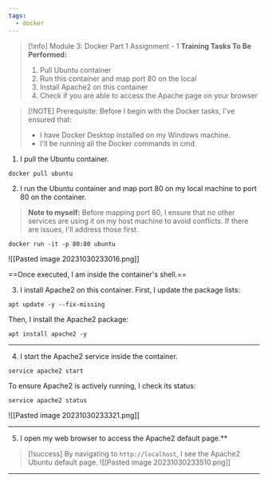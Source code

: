 ```yaml
---
tags:
  - docker
---
```


> [!info] Module 3: Docker Part 1 Assignment - 1
> **Training Tasks To Be Performed:** 
> 1. Pull Ubuntu container 
> 2. Run this container and map port 80 on the local 
> 3. Install Apache2 on this container 
> 4. Check if you are able to access the Apache page on your browser 
 

> [!NOTE] Prerequisite:
> Before I begin with the Docker tasks, I've ensured that:
> - I have Docker Desktop installed on my Windows machine.
> - I'll be running all the Docker commands in cmd.


1. I pull the Ubuntu container.
```
docker pull ubuntu
```

2. I run the Ubuntu container and map port 80 on my local machine to port 80 on the container.

> **Note to myself:** Before mapping port 80, I ensure that no other services are using it on my host machine to avoid conflicts. If there are issues, I'll address those first.
   
```
docker run -it -p 80:80 ubuntu
```
![[Pasted image 20231030233016.png]]

==Once executed, I am inside the container's shell.==

3. I install Apache2 on this container.
First, I update the package lists:
```
apt update -y --fix-missing
```

Then, I install the Apache2 package:
```
apt install apache2 -y
```

---

4. I start the Apache2 service inside the container.
```
service apache2 start
```

To ensure Apache2 is actively running, I check its status:
```
service apache2 status
```
![[Pasted image 20231030233321.png]]

---

5. I open my web browser to access the Apache2 default page.**

> [!success]
> By navigating to `http://localhost`, I  see the Apache2 Ubuntu default page.
> ![[Pasted image 20231030233510.png]]
> 

---

